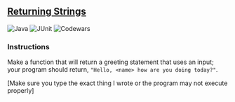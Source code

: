 ## [Returning Strings](https://www.codewars.com/kata/55a70521798b14d4750000a4/train/java)

![Java](https://img.shields.io/badge/java-%23ED8B00.svg?style=for-the-badge&logo=java&logoColor=white)
![JUnit](https://img.shields.io/badge/JUnity-100000?style=for-the-badge&logo=JUnit5&logoColor=24995d&labelColor=d14d46&color=d14d46)
![Codewars](https://img.shields.io/badge/Codewars-B1361E?style=for-the-badge&logo=codewars&logoColor=grey)

### Instructions
Make a function that will return a greeting statement that uses an input; your program should return, ```"Hello, <name> how are you doing today?"```.

[Make sure you type the exact thing I wrote or the program may not execute properly]